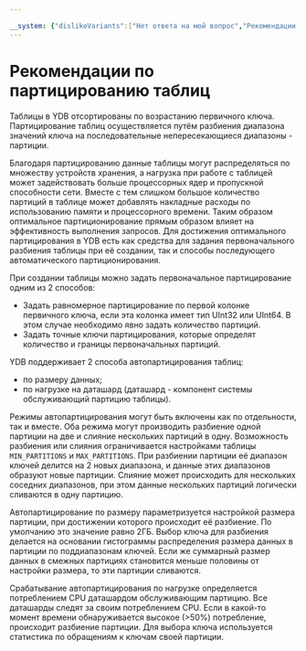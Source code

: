```yaml
---

__system: {"dislikeVariants":["Нет ответа на мой вопрос","Рекомендации не помогли","Содержание не соответсвует заголовку","Другое"]}
---
```

# Рекомендации по партицированию таблиц

Таблицы в YDB отсортированы по возрастанию первичного ключа. Партицирование таблиц осуществляется путём разбиения диапазона значений ключа на последовательные непересекающиеся диапазоны - партиции.

Благодаря партицированию данные таблицы могут распределяться по множеству устройств хранения, а нагрузка при работе с таблицей может задействовать больше процессорных ядер и пропускной способности сети. Вместе с тем слишком большое количество партиций в таблице может добавлять накладные расходы по использованию памяти и процессорного времени. Таким образом оптимальное партиционирование прямым образом влияет на эффективность выполнения запросов. Для достижения оптимального партицирования в YDB есть как средства для задания первоначального разбиения таблицы при её создании, так и способы последующего автоматического партиционирования.

При создании таблицы можно задать первоначальное партицирование одним из 2 способов:
* Задать равномерное партицирование по первой колонке первичного ключа, если эта колонка имеет тип UInt32 или UInt64. В этом случае необходимо явно задать количество партиций.
* Задать точные ключи партицирования, которые определят количество и границы первоначальных партиций.

YDB поддерживает 2 способа автопартицирования таблиц:
* по размеру данных;
* по нагрузке на даташард (даташард - компонент системы обслуживающий партицию таблицы).

Режимы автопартицирования могут быть включены как по отдельности, так и вместе. Оба режима могут производить разбиение одной партиции на две и слияние нескольких партиций в одну. Возможность разбиения или слияния ограничивается настройками таблицы ```MIN_PARTITIONS``` и ```MAX_PARTITIONS```. При разбиении партиции её диапазон ключей делится на 2 новых диапазона, и данные этих диапазонов образуют новые партиции. Слияние может происходить для нескольких соседних диапазонов, при этом данные нескольких партиций логически сливаются в одну партицию.

Автопартицирование по размеру параметризуется настройкой размера партиции, при достижении которого происходит её разбиение. По умолчанию это значение равно 2ГБ. Выбор ключа для разбиения делается на основании гистограммы распределения размера данных в партиции по поддиапазонам ключей. Если же суммарный размер данных в смежных партициях становится меньше половины от настройки размера, то эти партиции сливаются.

Срабатывание автопартицирования по нагрузке определяется потреблением CPU даташардом обслуживающим партицию. Все даташарды следят за своим потреблением CPU. Если в какой-то момент времени обнаруживается высокое (>50%) потребление, происходит разбиение партиции. Для выбора ключа используется статистика по обращениям к ключам своей партиции.
